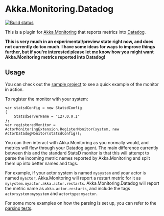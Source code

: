 # Akka.Monitoring.Datadog

[![Build status](https://ci.appveyor.com/api/projects/status/2sgqdmsrpbka330v?svg=true)](https://ci.appveyor.com/project/gshackles/akka-monitoring-datadog)

This is a plugin for [Akka.Monitoring](https://github.com/petabridge/akka-monitoring) that reports metrics into [Datadog](https://datadoghq.com).

**This is very much in an experimental/preview state right now, and does not currently do too much. I have some ideas for ways to improve things further, but if you're interested please let me know how you might want Akka.Monitoring metrics reported into Datadog!**

## Usage

You can check out the [sample project](https://github.com/gshackles/Akka.Monitoring.Datadog/tree/master/samples/Akka.Monitoring.Datadog.Demo) to see a quick example of the monitor in action.

To register the monitor with your system:

```
var statsdConfig = new StatsdConfig
{
    StatsdServerName = "127.0.0.1"
};
var registeredMonitor = ActorMonitoringExtension.RegisterMonitor(system, new ActorDatadogMonitor(statsdConfig));
```

You can then interact with Akka.Monitoring as you normally would, and metrics will flow through your Datadog agent. The main difference currently between this and the standard StatsD monitor is that this will attempt to parse the incoming metric names reported by Akka.Monitoring and split them up into better names and tags.

For example, if your actor system is named `mysystem` and your actor is named `myactor`, Akka.Monitoring will report a restart metric for it as `mysystem.myactor.akka.actor.restarts`. Akka.Monitoring.Datadog will report the metric name as `akka.actor.restarts`, and include the tags `actorsystem:mysystem` and `actortype:myactor`.

For some more examples on how the parsing is set up, you can refer to the [parsing tests](https://github.com/gshackles/Akka.Monitoring.Datadog/blob/master/tests/Akka.Monitoring.Datadog.Tests/ParsingTests.cs).